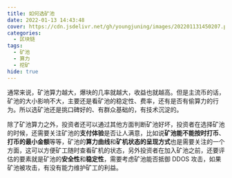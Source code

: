 ```yaml
---
title: 如何选矿池
date: 2022-01-13 14:43:48
cover: https://cdn.jsdelivr.net/gh/youngjuning/images/202201131450207.png
categories:
  - 区块链
tags:
  - 矿池
  - 算力
  - 挖矿
hide: true
---
```


通常来说，矿池算力越大，爆块的几率就越大，收益也就越高。但是主流币的话，矿池的大小影响不大，主要还是看矿池的稳定性、费率，还有是否有偷算力的行为。所以选矿池还是挑口碑好的、有群众基础的，有技术沉淀的。

除了矿池算力之外，投资者还可以通过其他方面判断矿池好坏，投资者在选择矿池的时候，还需要关注矿池的**支付体验**是否让人满意，比如说**矿池能不能按时打币**、**打币的最小金额**等等，矿池的**算力曲线**和**矿机状态的呈现方式**也是需要关注的一个方面，这可以方便矿工随时查看矿机的状态，另外投资者在加入矿池之前，还要评估的要素就是矿池的**安全性**和**稳定性**，需要考虑矿池能否抵御 DDOS 攻击，如果矿池被攻击，有没有能力维护矿工的利益。
